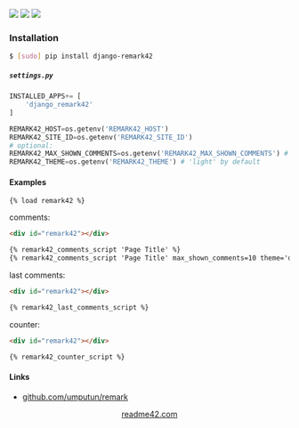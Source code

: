<!--
https://readme42.com
-->


[![](https://img.shields.io/pypi/v/django-remark42.svg?maxAge=3600)](https://pypi.org/project/django-remark42/)
[![](https://img.shields.io/badge/License-Unlicense-blue.svg?longCache=True)](https://unlicense.org/)
[![](https://github.com/andrewp-as-is/django-remark42.py/workflows/tests42/badge.svg)](https://github.com/andrewp-as-is/django-remark42.py/actions)

### Installation
```bash
$ [sudo] pip install django-remark42
```

##### `settings.py`
```python
INSTALLED_APPS+= [
    'django_remark42'
]

REMARK42_HOST=os.getenv('REMARK42_HOST')
REMARK42_SITE_ID=os.getenv('REMARK42_SITE_ID')
# optional:
REMARK42_MAX_SHOWN_COMMENTS=os.getenv('REMARK42_MAX_SHOWN_COMMENTS') # 15 by default
REMARK42_THEME=os.getenv('REMARK42_THEME') # 'light' by default
```

#### Examples
```
{% load remark42 %}
```

comments:
```html
<div id="remark42"></div>

{% remark42_comments_script 'Page Title' %}
{% remark42_comments_script 'Page Title' max_shown_comments=10 theme='dark' %}
```

last comments:
```html
<div id="remark42"></div>

{% remark42_last_comments_script %}
```

counter:
```html
<div id="remark42"></div>

{% remark42_counter_script %}
```

#### Links
+   [github.com/umputun/remark](https://github.com/umputun/remark)

<p align="center">
    <a href="https://readme42.com/">readme42.com</a>
</p>
